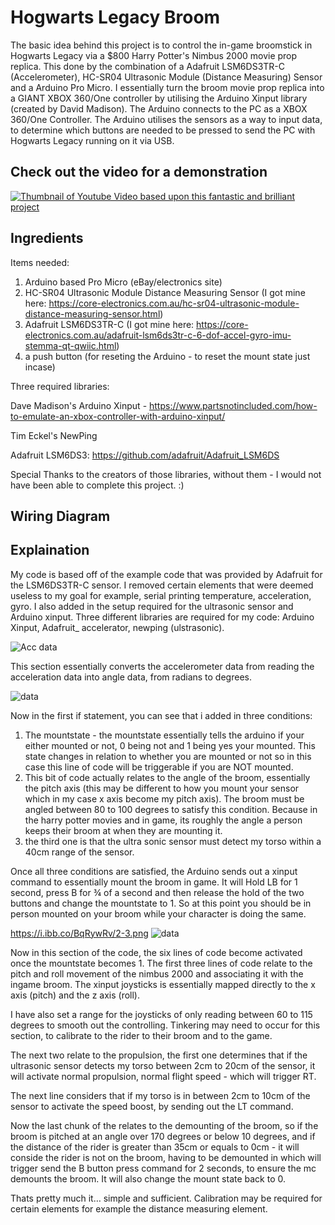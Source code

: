 # Hogwarts Legacy Broom

The basic idea behind this project is to control the in-game broomstick in Hogwarts Legacy via a $800 Harry Potter's Nimbus 2000 movie prop replica. This done by the combination of a Adafruit LSM6DS3TR-C (Accelerometer), HC-SR04 Ultrasonic Module (Distance Measuring) Sensor and a Arduino Pro Micro. I essentially turn the broom movie prop replica into a GIANT XBOX 360/One controller by utilising the Arduino Xinput library (created by David Madison). The Arduino connects to the PC as a XBOX 360/One Controller. The Arduino utilises the sensors as a way to input data, to determine which buttons are needed to be pressed to send the PC with Hogwarts Legacy running on it via USB.

## Check out the video for a demonstration

[![Thumbnail of Youtube Video based upon this fantastic and brilliant project](https://i.ibb.co/Q8b7BfG/thumbnailv2.png)](https://youtu.be/3N-Sf7CjN4E)

## Ingredients

Items needed:
1. Arduino based Pro Micro (eBay/electronics site)
2. HC-SR04 Ultrasonic Module Distance Measuring Sensor (I got mine here: https://core-electronics.com.au/hc-sr04-ultrasonic-module-distance-measuring-sensor.html)
3. Adafruit LSM6DS3TR-C (I got mine here: https://core-electronics.com.au/adafruit-lsm6ds3tr-c-6-dof-accel-gyro-imu-stemma-qt-qwiic.html)
4. a push button (for reseting the Arduino - to reset the mount state just incase)

Three required libraries:

Dave Madison's Arduino Xinput - https://www.partsnotincluded.com/how-to-emulate-an-xbox-controller-with-arduino-xinput/

Tim Eckel's NewPing

Adafruit LSM6DS3: https://github.com/adafruit/Adafruit_LSM6DS

Special Thanks to the creators of those libraries, without them - I would not have been able to complete this project. :)

## Wiring Diagram

## Explaination


My code is based off of the example code that was provided by Adafruit for the LSM6DS3TR-C sensor.  I removed certain elements that were deemed useless to my goal for example, serial printing temperature, acceleration, gyro. I also added in the setup required for the ultrasonic sensor and Arduino xinput. Three different libraries are required for my code: Arduino Xinput, Adafruit_ accelerator, newping (ulstrasonic). 


![Acc data](https://i.ibb.co/Sx92kC7/2-1.png)

This section essentially converts the accelerometer data from reading the acceleration data into angle data, from radians to degrees.


![data](https://i.ibb.co/hMJB7M2/2-2.png)

Now in the first if statement, you can see that i added in three conditions:

 1. The mountstate - the mountstate essentially tells the arduino if your either mounted or not, 0 being not and 1 being yes your mounted. This state changes in relation to whether you are mounted or not so in this case this line of code will be triggerable if you are NOT mounted.
 2. This bit of code actually relates to the angle of the broom, essentially the pitch axis (this may be different to how you mount your sensor which in my case x axis become my pitch axis). The broom must be angled between 80 to 100 degrees to satisfy this condition. Because in the harry potter movies and in game, its roughly the angle a person keeps their broom at when they are mounting it.
 3. the third one is that the ultra sonic sensor must detect my torso within a 40cm range of the sensor.

Once all three conditions are satisfied, the Arduino sends out a xinput command to essentially mount the broom in game. It will Hold LB for 1 second, press B for ¾ of a second and then release the hold of the two buttons and change the mountstate to 1. So at this point you should be in person mounted on your broom while your character is doing the same.


https://i.ibb.co/BqRywRv/2-3.png
![data](https://i.ibb.co/BqRywRv/2-3.png)

Now in this section of the code, the six lines of code become activated once the mountstate becomes 1. The first three lines of code relate to the pitch and roll movement of the nimbus 2000 and associating it with the ingame broom. The xinput joysticks is essentially mapped directly to the x axis (pitch) and the z axis (roll).

I have also set a range for the joysticks of only reading between 60 to 115 degrees to smooth out the controlling. Tinkering may need to occur for this section, to calibrate to the rider to their broom and to the game.

The next two relate to the propulsion, the first one determines that if the ultrasonic sensor detects my torso between 2cm to 20cm of the sensor, it will activate normal propulsion, normal flight speed - which will trigger RT.

The next line considers that if my torso is in between 2cm to 10cm of the sensor to activate  the speed boost, by sending out the LT command.

Now the last chunk of the relates to the demounting of the broom, so if the broom is pitched at an angle over 170 degrees or below 10 degrees, and if the distance of the rider is greater than 35cm or equals to 0cm - it will conside the rider is not on the broom, having to be demounted in which will trigger send the B button press command for 2 seconds, to ensure the mc demounts the broom. It will also change the mount state back to 0.

Thats pretty much it… simple and sufficient. Calibration may be required for certain elements for example the distance measuring element.

